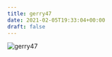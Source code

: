 ```yaml
---
title: gerry47
date: 2021-02-05T19:33:04+00:00
draft: false
---
```


![gerry47](/images/2016%20g.jpg)

